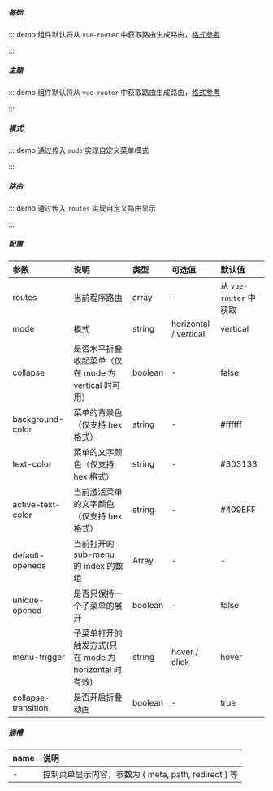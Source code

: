 ##### 基础

::: demo 组件默认将从 `vue-router` 中获取路由生成路由，[格式参考](./Layout#参考)

<template>
  <ele-menu class="demo-menu"/>
</template>

<style>
.demo-menu {
  width: 240px;
}
</style>

:::

##### 主题

::: demo 组件默认将从 `vue-router` 中获取路由生成路由，[格式参考](./Layout#参考)

<template>
  <ele-menu class="demo-menu" theme="black"/>
</template>

<style>
.demo-menu {
  width: 240px;
}
</style>

:::

##### 模式

::: demo 通过传入 `mode` 实现自定义菜单模式

<template>
  <ele-menu mode="horizontal"/>
</template>

<style>
.demo-menu {
  width: 240px;
}
</style>

:::

##### 路由

::: demo 通过传入 `routes` 实现自定义路由显示

<template>
  <ele-menu :routes="routes"  class="demo-menu"/>
</template>

<script>
import { computed } from 'vue'
import { useRouter } from 'vue-router'

export default {
  setup() {
    const router = useRouter()
    const routes = computed(() => {
      const _routes = router.options.routes
      return _routes.find(item => item.path === '/zh-CN/components/').children
    })

    return {
      routes,
    }
  }
}
</script>

<style>
.demo-menu {
  width: 240px;
}
</style>

:::

##### 配置

| 参数                | 说明                                                 | 类型    | 可选值                | 默认值                 |
| :------------------ | :--------------------------------------------------- | :------ | :-------------------- | :--------------------- |
| routes              | 当前程序路由                                         | array   | -                     | 从 `vue-router` 中获取 |
| mode                | 模式                                                 | string  | horizontal / vertical | vertical               |
| collapse            | 是否水平折叠收起菜单（仅在 mode 为 vertical 时可用） | boolean | -                     | false                  |
| background-color    | 菜单的背景色（仅支持 hex 格式）                      | string  | -                     | #ffffff                |
| text-color          | 菜单的文字颜色（仅支持 hex 格式）                    | string  | -                     | #303133                |
| active-text-color   | 当前激活菜单的文字颜色（仅支持 hex 格式）            | string  | -                     | #409EFF                |
| default-openeds     | 当前打开的 sub-menu 的 index 的数组                  | Array   | -                     | -                      |
| unique-opened       | 是否只保持一个子菜单的展开                           | boolean | -                     | false                  |
| menu-trigger        | 子菜单打开的触发方式(只在 mode 为 horizontal 时有效) | string  | hover / click         | hover                  |
| collapse-transition | 是否开启折叠动画                                     | boolean | -                     | true                   |

##### 插槽

| name | 说明                                                 |
| :--- | :--------------------------------------------------- |
| -    | 控制菜单显示内容，参数为 { meta, path, redirect } 等 |
